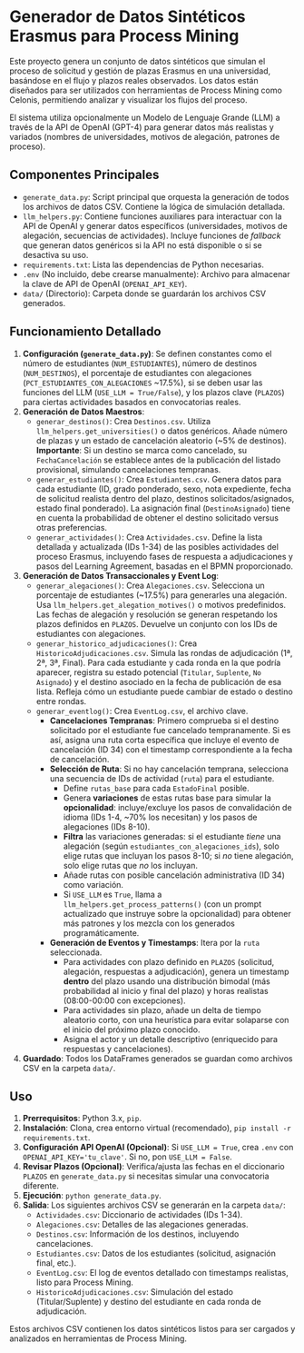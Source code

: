 # Generador de Datos Sintéticos Erasmus para Process Mining

Este proyecto genera un conjunto de datos sintéticos que simulan el proceso de solicitud y gestión de plazas Erasmus en una universidad, basándose en el flujo y plazos reales observados. Los datos están diseñados para ser utilizados con herramientas de Process Mining como Celonis, permitiendo analizar y visualizar los flujos del proceso.

El sistema utiliza opcionalmente un Modelo de Lenguaje Grande (LLM) a través de la API de OpenAI (GPT-4) para generar datos más realistas y variados (nombres de universidades, motivos de alegación, patrones de proceso).

## Componentes Principales

-   `generate_data.py`: Script principal que orquesta la generación de todos los archivos de datos CSV. Contiene la lógica de simulación detallada.
-   `llm_helpers.py`: Contiene funciones auxiliares para interactuar con la API de OpenAI y generar datos específicos (universidades, motivos de alegación, secuencias de actividades). Incluye funciones de *fallback* que generan datos genéricos si la API no está disponible o si se desactiva su uso.
-   `requirements.txt`: Lista las dependencias de Python necesarias.
-   `.env` (No incluido, debe crearse manualmente): Archivo para almacenar la clave de API de OpenAI (`OPENAI_API_KEY`).
-   `data/` (Directorio): Carpeta donde se guardarán los archivos CSV generados.

## Funcionamiento Detallado

1.  **Configuración (`generate_data.py`)**: Se definen constantes como el número de estudiantes (`NUM_ESTUDIANTES`), número de destinos (`NUM_DESTINOS`), el porcentaje de estudiantes con alegaciones (`PCT_ESTUDIANTES_CON_ALEGACIONES` ~17.5%), si se deben usar las funciones del LLM (`USE_LLM = True/False`), y los plazos clave (`PLAZOS`) para ciertas actividades basados en convocatorias reales.
2.  **Generación de Datos Maestros**:
    *   `generar_destinos()`: Crea `Destinos.csv`. Utiliza `llm_helpers.get_universities()` o datos genéricos. Añade número de plazas y un estado de cancelación aleatorio (~5% de destinos). **Importante**: Si un destino se marca como cancelado, su `FechaCancelación` se establece antes de la publicación del listado provisional, simulando cancelaciones tempranas.
    *   `generar_estudiantes()`: Crea `Estudiantes.csv`. Genera datos para cada estudiante (ID, grado ponderado, sexo, nota expediente, fecha de solicitud realista dentro del plazo, destinos solicitados/asignados, estado final ponderado). La asignación final (`DestinoAsignado`) tiene en cuenta la probabilidad de obtener el destino solicitado versus otras preferencias.
    *   `generar_actividades()`: Crea `Actividades.csv`. Define la lista detallada y actualizada (IDs 1-34) de las posibles actividades del proceso Erasmus, incluyendo fases de respuesta a adjudicaciones y pasos del Learning Agreement, basadas en el BPMN proporcionado.
3.  **Generación de Datos Transaccionales y Event Log**:
    *   `generar_alegaciones()`: Crea `Alegaciones.csv`. Selecciona un porcentaje de estudiantes (~17.5%) para generarles una alegación. Usa `llm_helpers.get_alegation_motives()` o motivos predefinidos. Las fechas de alegación y resolución se generan respetando los plazos definidos en `PLAZOS`. Devuelve un conjunto con los IDs de estudiantes con alegaciones.
    *   `generar_historico_adjudicaciones()`: Crea `HistoricoAdjudicaciones.csv`. Simula las rondas de adjudicación (1ª, 2ª, 3ª, Final). Para cada estudiante y cada ronda en la que podría aparecer, registra su estado potencial (`Titular`, `Suplente`, `No Asignado`) y el destino asociado en la fecha de publicación de esa lista. Refleja cómo un estudiante puede cambiar de estado o destino entre rondas.
    *   `generar_eventlog()`: Crea `EventLog.csv`, el archivo clave.
        *   **Cancelaciones Tempranas**: Primero comprueba si el destino solicitado por el estudiante fue cancelado tempranamente. Si es así, asigna una ruta corta específica que incluye el evento de cancelación (ID 34) con el timestamp correspondiente a la fecha de cancelación.
        *   **Selección de Ruta**: Si no hay cancelación temprana, selecciona una secuencia de IDs de actividad (`ruta`) para el estudiante.
            *   Define `rutas_base` para cada `EstadoFinal` posible.
            *   Genera **variaciones** de estas rutas base para simular la **opcionalidad**: incluye/excluye los pasos de convalidación de idioma (IDs 1-4, ~70% los necesitan) y los pasos de alegaciones (IDs 8-10).
            *   **Filtra** las variaciones generadas: si el estudiante *tiene* una alegación (según `estudiantes_con_alegaciones_ids`), solo elige rutas que incluyan los pasos 8-10; si *no* tiene alegación, solo elige rutas que *no* los incluyan.
            *   Añade rutas con posible cancelación administrativa (ID 34) como variación.
            *   Si `USE_LLM` es `True`, llama a `llm_helpers.get_process_patterns()` (con un prompt actualizado que instruye sobre la opcionalidad) para obtener más patrones y los mezcla con los generados programáticamente.
        *   **Generación de Eventos y Timestamps**: Itera por la `ruta` seleccionada.
            *   Para actividades con plazo definido en `PLAZOS` (solicitud, alegación, respuestas a adjudicación), genera un timestamp **dentro** del plazo usando una distribución bimodal (más probabilidad al inicio y final del plazo) y horas realistas (08:00-00:00 con excepciones).
            *   Para actividades sin plazo, añade un delta de tiempo aleatorio corto, con una heurística para evitar solaparse con el inicio del próximo plazo conocido.
            *   Asigna el actor y un detalle descriptivo (enriquecido para respuestas y cancelaciones).
4.  **Guardado**: Todos los DataFrames generados se guardan como archivos CSV en la carpeta `data/`.

## Uso

1.  **Prerrequisitos**: Python 3.x, `pip`.
2.  **Instalación**: Clona, crea entorno virtual (recomendado), `pip install -r requirements.txt`.
3.  **Configuración API OpenAI (Opcional)**: Si `USE_LLM = True`, crea `.env` con `OPENAI_API_KEY='tu_clave'`. Si no, pon `USE_LLM = False`.
4.  **Revisar Plazos (Opcional)**: Verifica/ajusta las fechas en el diccionario `PLAZOS` en `generate_data.py` si necesitas simular una convocatoria diferente.
5.  **Ejecución**: `python generate_data.py`.
6.  **Salida**: Los siguientes archivos CSV se generarán en la carpeta `data/`:
    *   `Actividades.csv`: Diccionario de actividades (IDs 1-34).
    *   `Alegaciones.csv`: Detalles de las alegaciones generadas.
    *   `Destinos.csv`: Información de los destinos, incluyendo cancelaciones.
    *   `Estudiantes.csv`: Datos de los estudiantes (solicitud, asignación final, etc.).
    *   `EventLog.csv`: El log de eventos detallado con timestamps realistas, listo para Process Mining.
    *   `HistoricoAdjudicaciones.csv`: Simulación del estado (Titular/Suplente) y destino del estudiante en cada ronda de adjudicación.

Estos archivos CSV contienen los datos sintéticos listos para ser cargados y analizados en herramientas de Process Mining. 